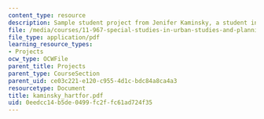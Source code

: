 ```yaml
---
content_type: resource
description: Sample student project from Jenifer Kaminsky, a student in the course.
file: /media/courses/11-967-special-studies-in-urban-studies-and-planning-economic-development-planning-skills-january-iap-2007/0eedcc14b5de0499fc2ffc61ad724f35_kaminsky_hartfor.pdf
file_type: application/pdf
learning_resource_types:
- Projects
ocw_type: OCWFile
parent_title: Projects
parent_type: CourseSection
parent_uid: ce03c221-e120-c955-4d1c-bdc84a8ca4a3
resourcetype: Document
title: kaminsky_hartfor.pdf
uid: 0eedcc14-b5de-0499-fc2f-fc61ad724f35
---
```

